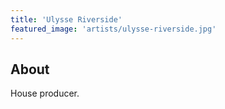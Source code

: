 ```yaml
---
title: 'Ulysse Riverside'
featured_image: 'artists/ulysse-riverside.jpg'
---
```


## About

House producer.
